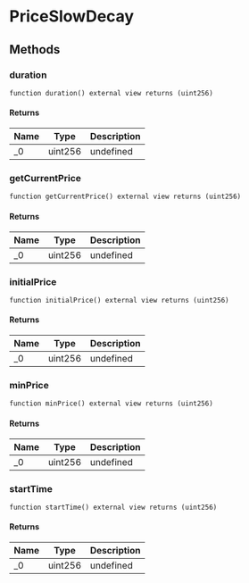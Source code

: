 # PriceSlowDecay









## Methods

### duration

```solidity
function duration() external view returns (uint256)
```






#### Returns

| Name | Type | Description |
|---|---|---|
| _0 | uint256 | undefined |

### getCurrentPrice

```solidity
function getCurrentPrice() external view returns (uint256)
```






#### Returns

| Name | Type | Description |
|---|---|---|
| _0 | uint256 | undefined |

### initialPrice

```solidity
function initialPrice() external view returns (uint256)
```






#### Returns

| Name | Type | Description |
|---|---|---|
| _0 | uint256 | undefined |

### minPrice

```solidity
function minPrice() external view returns (uint256)
```






#### Returns

| Name | Type | Description |
|---|---|---|
| _0 | uint256 | undefined |

### startTime

```solidity
function startTime() external view returns (uint256)
```






#### Returns

| Name | Type | Description |
|---|---|---|
| _0 | uint256 | undefined |




